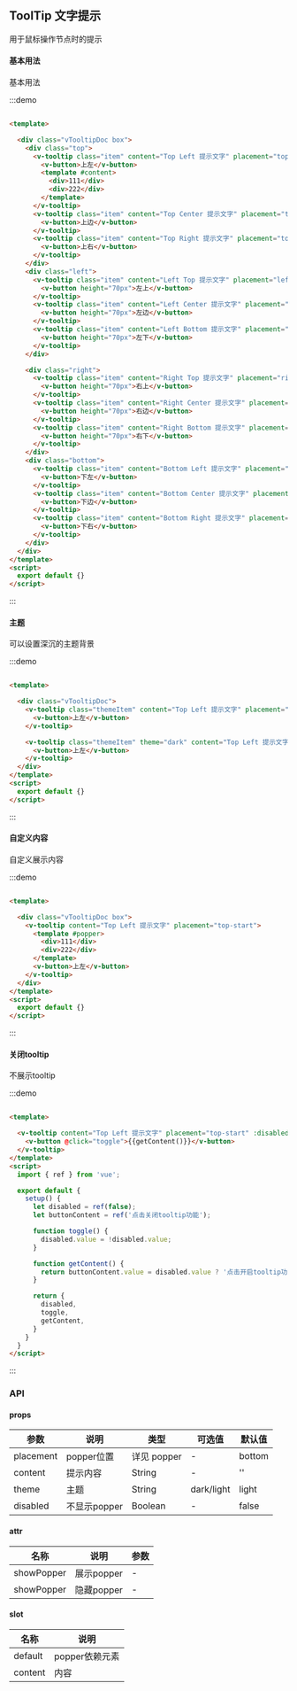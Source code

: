 ## ToolTip 文字提示

用于鼠标操作节点时的提示

#### 基本用法

基本用法

:::demo

```html

<template>

  <div class="vTooltipDoc box">
    <div class="top">
      <v-tooltip class="item" content="Top Left 提示文字" placement="top-start">
        <v-button>上左</v-button>
        <template #content>
          <div>111</div>
          <div>222</div>
        </template>
      </v-tooltip>
      <v-tooltip class="item" content="Top Center 提示文字" placement="top">
        <v-button>上边</v-button>
      </v-tooltip>
      <v-tooltip class="item" content="Top Right 提示文字" placement="top-end">
        <v-button>上右</v-button>
      </v-tooltip>
    </div>
    <div class="left">
      <v-tooltip class="item" content="Left Top 提示文字" placement="left-start">
        <v-button height="70px">左上</v-button>
      </v-tooltip>
      <v-tooltip class="item" content="Left Center 提示文字" placement="left">
        <v-button height="70px">左边</v-button>
      </v-tooltip>
      <v-tooltip class="item" content="Left Bottom 提示文字" placement="left-end">
        <v-button height="70px">左下</v-button>
      </v-tooltip>
    </div>

    <div class="right">
      <v-tooltip class="item" content="Right Top 提示文字" placement="right-start">
        <v-button height="70px">右上</v-button>
      </v-tooltip>
      <v-tooltip class="item" content="Right Center 提示文字" placement="right">
        <v-button height="70px">右边</v-button>
      </v-tooltip>
      <v-tooltip class="item" content="Right Bottom 提示文字" placement="right-end">
        <v-button height="70px">右下</v-button>
      </v-tooltip>
    </div>
    <div class="bottom">
      <v-tooltip class="item" content="Bottom Left 提示文字" placement="bottom-start">
        <v-button>下左</v-button>
      </v-tooltip>
      <v-tooltip class="item" content="Bottom Center 提示文字" placement="bottom">
        <v-button>下边</v-button>
      </v-tooltip>
      <v-tooltip class="item" content="Bottom Right 提示文字" placement="bottom-end">
        <v-button>下右</v-button>
      </v-tooltip>
    </div>
  </div>
</template>
<script>
  export default {}
</script>
```

:::

#### 主题

可以设置深沉的主题背景

:::demo

```html

<template>

  <div class="vTooltipDoc">
    <v-tooltip class="themeItem" content="Top Left 提示文字" placement="top-start">
      <v-button>上左</v-button>
    </v-tooltip>

    <v-tooltip class="themeItem" theme="dark" content="Top Left 提示文字" placement="top-start">
      <v-button>上左</v-button>
    </v-tooltip>
  </div>
</template>
<script>
  export default {}
</script>
```

:::

#### 自定义内容

自定义展示内容

:::demo

```html

<template>

  <div class="vTooltipDoc box">
    <v-tooltip content="Top Left 提示文字" placement="top-start">
      <template #popper>
        <div>111</div>
        <div>222</div>
      </template>
      <v-button>上左</v-button>
    </v-tooltip>
  </div>
</template>
<script>
  export default {}
</script>
```

:::

#### 关闭tooltip

不展示tooltip

:::demo

```html

<template>

  <v-tooltip content="Top Left 提示文字" placement="top-start" :disabled="disabled">
    <v-button @click="toggle">{{getContent()}}</v-button>
  </v-tooltip>
</template>
<script>
  import { ref } from 'vue';

  export default {
    setup() {
      let disabled = ref(false);
      let buttonContent = ref('点击关闭tooltip功能');

      function toggle() {
        disabled.value = !disabled.value;
      }

      function getContent() {
        return buttonContent.value = disabled.value ? '点击开启tooltip功能' : '点击关闭tooltip功能';
      }

      return {
        disabled,
        toggle,
        getContent,
      }
    }
  }
</script>
```

:::

### API

#### props

| 参数      | 说明          | 类型      | 可选值                           | 默认值  |
|---------- |-------------- |---------- |--------------------------------  |-------- |
| placement | popper位置 | 详见 popper | - | bottom |
| content | 提示内容 | String | - | '' |
| theme | 主题 | String | dark/light | light |
| disabled | 不显示popper | Boolean | - | false |

#### attr

| 名称 | 说明 | 参数 |
|---------- |-------- |---------- |
| showPopper | 展示popper | - |
| showPopper | 隐藏popper | - |

#### slot

| 名称 | 说明 |
|---------- |-------- |
| default | popper依赖元素 |
| content | 内容 |

